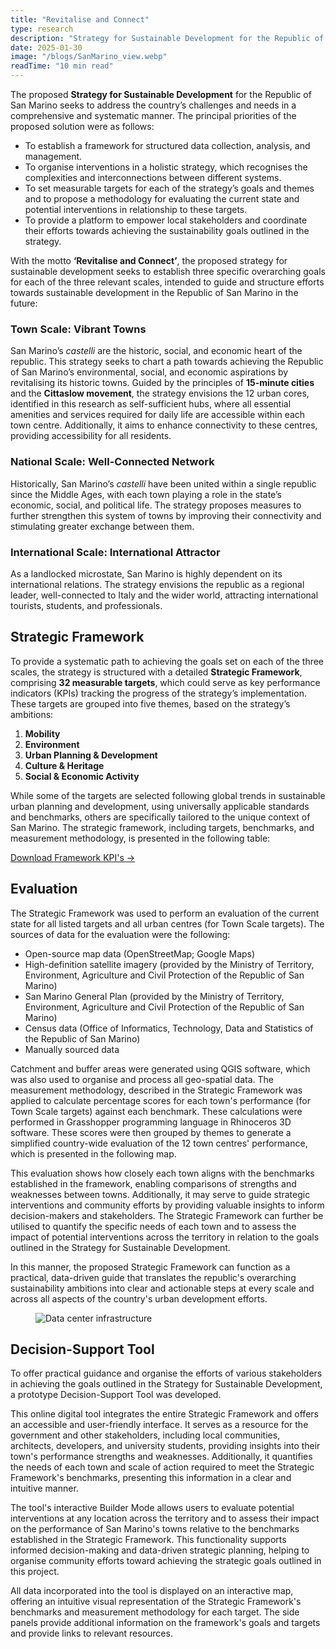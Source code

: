 ```yaml
---
title: "Revitalise and Connect"
type: research
description: "Strategy for Sustainable Development for the Republic of San Marino."
date: 2025-01-30
image: "/blogs/SanMarino_view.webp"
readTime: "10 min read"
---
```


The proposed **Strategy for Sustainable Development** for the Republic of San Marino seeks to address the country’s challenges and needs in a comprehensive and systematic manner. The principal priorities of the proposed solution were as follows:  

- To establish a framework for structured data collection, analysis, and management.  
- To organise interventions in a holistic strategy, which recognises the complexities and interconnections between different systems.  
- To set measurable targets for each of the strategy’s goals and themes and to propose a methodology for evaluating the current state and potential interventions in relationship to these targets.  
- To provide a platform to empower local stakeholders and coordinate their efforts towards achieving the sustainability goals outlined in the strategy.  

With the motto **‘Revitalise and Connect’**, the proposed strategy for sustainable development seeks to establish three specific overarching goals for each of the three relevant scales, intended to guide and structure efforts towards sustainable development in the Republic of San Marino in the future:  

### Town Scale: Vibrant Towns  
San Marino’s *castelli* are the historic, social, and economic heart of the republic. This strategy seeks to chart a path towards achieving the Republic of San Marino’s environmental, social, and economic aspirations by revitalising its historic towns. Guided by the principles of **15-minute cities** and the **Cittaslow movement**, the strategy envisions the 12 urban cores, identified in this research as self-sufficient hubs, where all essential amenities and services required for daily life are accessible within each town centre. Additionally, it aims to enhance connectivity to these centres, providing accessibility for all residents.  

### National Scale: Well-Connected Network  
Historically, San Marino’s *castelli* have been united within a single republic since the Middle Ages, with each town playing a role in the state’s economic, social, and political life. The strategy proposes measures to further strengthen this system of towns by improving their connectivity and stimulating greater exchange between them.  

### International Scale: International Attractor  
As a landlocked microstate, San Marino is highly dependent on its international relations. The strategy envisions the republic as a regional leader, well-connected to Italy and the wider world, attracting international tourists, students, and professionals.  

## Strategic Framework  
To provide a systematic path to achieving the goals set on each of the three scales, the strategy is structured with a detailed **Strategic Framework**, comprising **32 measurable targets**, which could serve as key performance indicators (KPIs) tracking the progress of the strategy’s implementation. These targets are grouped into five themes, based on the strategy’s ambitions:  

1. **Mobility**  
2. **Environment**  
3. **Urban Planning & Development**  
4. **Culture & Heritage**  
5. **Social & Economic Activity**  

While some of the targets are selected following global trends in sustainable urban planning and development, using universally applicable standards and benchmarks, others are specifically tailored to the unique context of San Marino. The strategic framework, including targets, benchmarks, and measurement methodology, is presented in the following table:

<div className="my-8 space-y-4">
  <a 
    href="/files/implementation-guide.pdf" 
    className="inline-flex items-center px-4 py-2 bg-blue-600 text-white rounded-lg hover:bg-blue-700 transition-colors"
  >
    Download Framework KPI's →
  </a>
</div>

## Evaluation

The Strategic Framework was used to perform an evaluation of the current state for all listed targets and all urban centres (for Town Scale targets). The sources of data for the evaluation were the following:

* Open-source map data (OpenStreetMap; Google Maps)
* High-definition satellite imagery (provided by the Ministry of Territory, Environment, Agriculture and Civil Protection of the Republic of San Marino)
* San Marino General Plan (provided by the Ministry of Territory, Environment, Agriculture and Civil Protection of the Republic of San Marino)
* Census data (Office of Informatics, Technology, Data and Statistics of the Republic of San Marino)
* Manually sourced data

Catchment and buffer areas were generated using QGIS software, which was also used to organise and process all geo-spatial data. The measurement methodology, described in the Strategic Framework was applied to calculate percentage scores for each town's performance (for Town Scale targets) against each benchmark. These calculations were performed in Grasshopper programming language in Rhinoceros 3D software. These scores were then grouped by themes to generate a simplified country-wide evaluation of the 12 town centres' performance, which is presented in the following map.

This evaluation shows how closely each town aligns with the benchmarks established in the framework, enabling comparisons of strengths and weaknesses between towns. Additionally, it may serve to guide strategic interventions and community efforts by providing valuable insights to inform decision-makers and stakeholders. The Strategic Framework can further be utilised to quantify the specific needs of each town and to assess the impact of potential interventions across the territory in relation to the goals outlined in the Strategy for Sustainable Development.

In this manner, the proposed Strategic Framework can function as a practical, data-driven guide that translates the republic's overarching sustainability ambitions into clear and actionable steps at every scale and across all aspects of the country's urban development efforts.

<figure>
  <img 
    src="/blogs/Evaluation current performance.webp" 
    alt="Data center infrastructure"
    className="rounded-lg shadow-lg"
  />
  <figcaption> </figcaption>
</figure>

## Decision-Support Tool

To offer practical guidance and organise the efforts of various stakeholders in achieving the goals outlined in the Strategy for Sustainable Development, a prototype Decision-Support Tool was developed.

This online digital tool integrates the entire Strategic Framework and offers an accessible and user-friendly interface. It serves as a resource for the government and other stakeholders, including local communities, architects, developers, and university students, providing insights into their town's performance strengths and weaknesses. Additionally, it quantifies the needs of each town and scale of action required to meet the Strategic Framework's benchmarks, presenting this information in a clear and intuitive manner.

The tool's interactive Builder Mode allows users to evaluate potential interventions at any location across the territory and to assess their impact on the performance of San Marino's towns relative to the benchmarks established in the Strategic Framework. This functionality supports informed decision-making and data-driven strategic planning, helping to organise community efforts toward achieving the strategic goals outlined in this project.

All data incorporated into the tool is displayed on an interactive map, offering an intuitive visual representation of the Strategic Framework's benchmarks and measurement methodology for each target. The side panels provide additional information on the framework's goals and targets and provide links to relevant resources.

